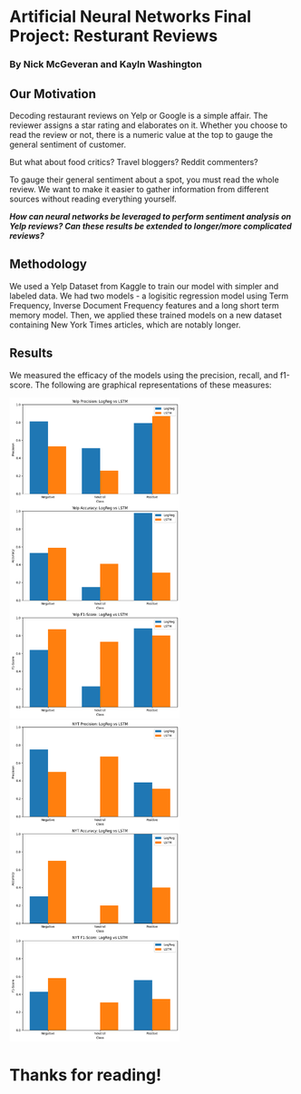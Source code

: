 # Artificial Neural Networks Final Project: Resturant Reviews
### By Nick McGeveran and Kayln Washington

## Our Motivation
Decoding restaurant reviews on Yelp or Google is a simple affair. The reviewer assigns a star rating and elaborates on it. Whether you choose to read the review or not, there is a numeric value at the top to gauge the general sentiment of customer. 

But what about food critics? Travel bloggers? Reddit commenters?

To gauge their general sentiment about a spot, you must read the whole review. We want to make it easier to gather information from different sources without reading everything yourself. 

***How can neural networks be leveraged to perform sentiment analysis on Yelp reviews? Can these results be extended to longer/more complicated reviews?***

## Methodology
We used a Yelp Dataset from Kaggle to train our model with simpler and labeled data. We had two models - a logisitic regression model using Term Frequency, Inverse Document Frequency features and a long short term memory model. Then, we applied these trained models on a new dataset containing New York Times articles, which are notably longer.

## Results
We measured the efficacy of the models using the precision, recall, and f1-score. The following are graphical representations of these measures:


<img src="blog_figures/Yelp%20Overall%20Performance.png" alt="Alt text" width="300"/>
<img src="blog_figures/NYT%20full%20metrics.png" alt="Alt text" width="300"/>

# Thanks for reading!

